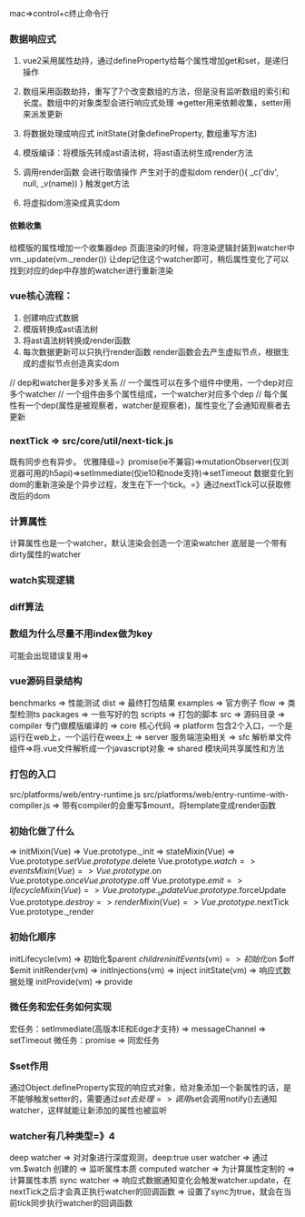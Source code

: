 mac=>control+c终止命令行

### 数据响应式
1) vue2采用属性劫持，通过defineProperty给每个属性增加get和set，是递归操作
2) 数组采用函数劫持，重写了7个改变数组的方法，但是没有监听数组的索引和长度。数组中的对象类型会进行响应式处理
=>getter用来依赖收集，setter用来派发更新

1) 将数据处理成响应式 initState(对象defineProperty, 数组重写方法)
2) 模版编译：将模版先转成ast语法树，将ast语法树生成render方法
3) 调用render函数 会进行取值操作 产生对于的虚拟dom render(){ _c('div', null, _v(name)) } 触发get方法
4) 将虚拟dom渲染成真实dom

#### 依赖收集
给模版的属性增加一个收集器dep
页面渲染的时候，将渲染逻辑封装到watcher中 vm._update(vm._render())
让dep记住这个watcher即可，稍后属性变化了可以找到对应的dep中存放的watcher进行重新渲染

### vue核心流程：
1) 创建响应式数据
2) 模版转换成ast语法树
3) 将ast语法树转换成render函数
4) 每次数据更新可以只执行render函数
render函数会去产生虚拟节点，根据生成的虚拟节点创造真实dom

// dep和watcher是多对多关系
// 一个属性可以在多个组件中使用，一个dep对应多个watcher
// 一个组件由多个属性组成，一个watcher对应多个dep
// 每个属性有一个dep(属性是被观察者，watcher是观察者)，属性变化了会通知观察者去更新

### nextTick => src/core/util/next-tick.js 
既有同步也有异步。
优雅降级=》promise(ie不兼容)=>mutationObserver(仅浏览器可用的h5api)=>setImmediate(仅ie10和node支持)=>setTimeout
数据变化到dom的重新渲染是个异步过程，发生在下一个tick。=》通过nextTick可以获取修改后的dom

### 计算属性
计算属性也是一个watcher，默认渲染会创造一个渲染watcher
底层是一个带有dirty属性的watcher

### watch实现逻辑

### diff算法

### 数组为什么尽量不用index做为key
可能会出现错误复用=>

### vue源码目录结构
benchmarks => 性能测试
dist => 最终打包结果
examples => 官方例子
flow => 类型检测ts
packages => 一些写好的包
scripts => 打包的脚本
src => 源码目录
 => compiler 专门做模版编译的
 => core 核心代码
 => platform 包含2个入口，一个是运行在web上，一个运行在weex上
 => server 服务端渲染相关
 => sfc 解析单文件组件=>将.vue文件解析成一个javascript对象
 => shared 模块间共享属性和方法

### 打包的入口
src/platforms/web/entry-runtime.js
src/platforms/web/entry-runtime-with-compiler.js => 带有compiler的会重写$mount，将template变成render函数

### 初始化做了什么
 => initMixin(Vue) => Vue.prototype._init
 => stateMixin(Vue) => Vue.prototype.$set Vue.prototype.$delete Vue.prototype.$watch
 => eventsMixin(Vue) => Vue.prototype.$on Vue.prototype.$once Vue.prototype.$off Vue.prototype.$emit
 => lifecycleMixin(Vue) => Vue.prototype._update Vue.prototype.$forceUpdate Vue.prototype.$destroy
 => renderMixin(Vue) => Vue.prototype.$nextTick Vue.prototype._render

### 初始化顺序
initLifecycle(vm) => 初始化$parent $children
initEvents(vm) => 初始化$on $off $emit
initRender(vm) => 
initInjections(vm) => inject
initState(vm) => 响应式数据处理
initProvide(vm) => provide

### 微任务和宏任务如何实现
宏任务：setImmediate(高版本IE和Edge才支持) => messageChannel => setTimeout
微任务：promise => 同宏任务

### $set作用
通过Object.defineProperty实现的响应式对象，给对象添加一个新属性的话，是不能够触发setter的，需要通过$set去处理
=>调用$set会调用notify()去通知watcher，这样就能让新添加的属性也被监听

### watcher有几种类型=》4
deep watcher => 对对象进行深度观测，deep:true
user watcher => 通过vm.$watch 创建的 => 监听属性本质
computed watcher => 为计算属性定制的 => 计算属性本质
sync watcher => 响应式数据通知变化会触发watcher.update，在nextTick之后才会真正执行watcher的回调函数
=> 设置了sync为true，就会在当前tick同步执行watcher的回调函数
